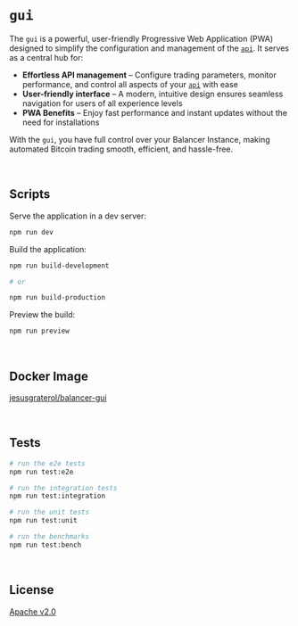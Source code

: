 # `gui`

The `gui` is a powerful, user-friendly Progressive Web Application (PWA) designed to simplify the configuration and management of the [`api`](https://github.com/bitcoin-balancer/api). It serves as a central hub for:

* **Effortless API management** – Configure trading parameters, monitor performance, and control all aspects of your [`api`](https://github.com/bitcoin-balancer/api) with ease
* **User-friendly interface** – A modern, intuitive design ensures seamless navigation for users of all experience levels
* **PWA Benefits** – Enjoy fast performance and instant updates without the need for installations

With the `gui`, you have full control over your Balancer Instance, making automated Bitcoin trading smooth, efficient, and hassle-free.





<br/>

## Scripts

Serve the application in a dev server:

```bash
npm run dev
```



Build the application:

```bash
npm run build-development

# or

npm run build-production
```



Preview the build:

```bash
npm run preview
```




<br/>

## Docker Image

[jesusgraterol/balancer-gui](https://hub.docker.com/r/jesusgraterol/balancer-gui)





<br/>

## Tests

```bash
# run the e2e tests
npm run test:e2e

# run the integration tests
npm run test:integration

# run the unit tests
npm run test:unit

# run the benchmarks
npm run test:bench
```





<br/>

## License

[Apache v2.0](https://www.apache.org/licenses/LICENSE-2.0)